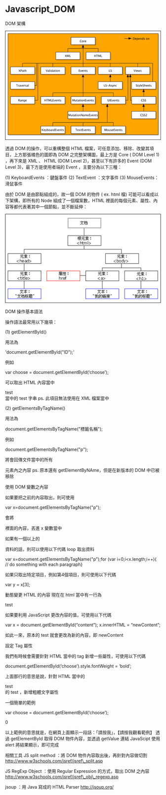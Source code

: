 # Javascript_DOM
DOM 架構

<img src="https://github.com/paulip114/Javascript_DOM/blob/master/domarchitecture_thumb2.png">

透過 DOM 的操作，可以重構整個 HTML 檔案，可任意添加、移除、改變其項目，上方那張橘色的圖即為 DOM 之完整架構圖，最上方是 Core ( DOM Level 1) ，再下來是 XML 、 HTML (DOM Level 2)，甚至以下有許多的 Event (DOM Level 3)，最下方是使用者端的 Event ，主要分為以下三種：

(1) KeyboardEvents ：鍵盤事件
(2) TextEvent ：文字事件
(3) MouseEvents：滑鼠事件

由於 DOM 是由節點組成的，故一個 DOM 的物件 ( ex. html 檔) 可能可以看成以下架構，即所有的 Node 組成了一個檔案數，HTML 裡面的每個元素、屬性、內容等都代表著其中一個節點，並不斷延伸：

<img src="https://github.com/paulip114/Javascript_DOM/blob/master/ct_htmltree_thumb3.gif">

DOM 操作基本語法

操作語法最常用以下幾項：

(1) getElementById()

用法為

'document.getElementById("ID");'

例如

var choose = document.getElementById(‘choose’);

可以取出 HTML 內容當中 <div id=”choose”> test </div> 當中的 test 字串
ps. 此項目無法使用在 XML 檔案當中

(2) getElementsByTagName()

用法為

document.getElementsByTagName("標籤名稱");

例如

document.getElementsByTagName("p");

將會回傳文件當中的所有 <p> 元素內之內容
ps. 原本還有 getElementByNAme，但是在新版本的 DOM 中已被移除

使用 DOM 變數之內容

如果要把之前的內容取出，則可使用

var x=document.getElementsByTagName("p");

會將 <p> 裡面的內容，丟進 x 變數當中

如果有一個以上的 <p> 資料的話，則可以使用以下代碼 loop 取出資料
  
var x=document.getElementsByTagName("p");for (var i=0;i<x.length;i++){   // do something with each paragraph}

如果只取出特定項目，例如第4個項目，則可使用以下代碼

var y = x[3];

動態變更 HTML 的內容
現在在 html 當中有一行為

<div id=”content”> test </div>

如果要利用 JavaScript 更改內容的值，可使用以下代碼

var x = document.getElementById(“content”);
x.innerHTML = “newContent”;

如此一來，原本的 test 就會更改為新的內容，即 newContent

設定 Tag 屬性

我們有時候會需要針對 HTML 當中的 tag 新增一些屬性，可使用以下代碼

document.getElementById(‘choose’).style.fontWeight = ‘bold’;

上面那行的意思是說，針對 HTML 當中的 <div id=’choose’> test </div> 的 test ，新增粗體文字屬性

一個簡單的範例

var choose = document.getElementById(‘choose’);

0

以上範例的意思就是，在網頁上面顯示一段話：「請按我」，【請按我觀看範例】
透過 getElementById 取得 DOM 物件內容，並透過 getValue 連結 JavaScipt
使用 alert 將結果顯示，即可完成

相關工具
JS split method ：將 DOM 物件內容取出後，再針對內容做切割
http://www.w3schools.com/jsref/jsref\_split.asp

JS RegExp Object ：使用 Regular Expression 的方式，取出 DOM 之內容
http://www.w3schools.com/jsref/jsref\_obj\_regexp.asp

jsoup ：用 Java 寫成的 HTML Parser
http://jsoup.org/


